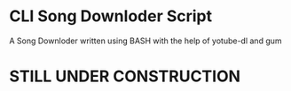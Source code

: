 # CLI Song Downloder Script
A Song Downloder written using BASH with the help of yotube-dl and gum
# STILL UNDER CONSTRUCTION
